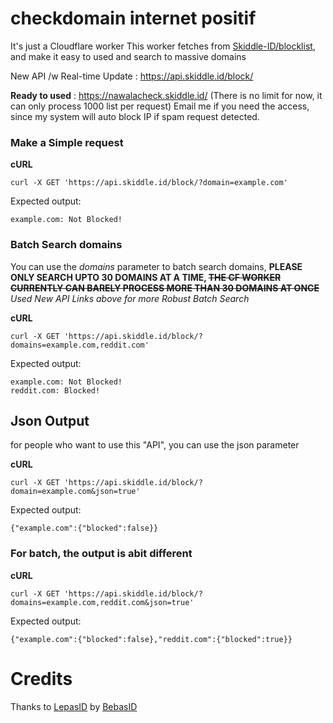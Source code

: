 # checkdomain internet positif
It's just a Cloudflare worker
This worker fetches from [Skiddle-ID/blocklist](https://github.com/Skiddle-ID/blocklist), and make it easy to used and search to massive domains

New API /w Real-time Update : https://api.skiddle.id/block/

**Ready to used** : https://nawalacheck.skiddle.id/ (There is no limit for now, it can only process 1000 list per request)
Email me if you need the access, since my system will auto block IP if spam request detected.

### Make a Simple request
**cURL**
```
curl -X GET 'https://api.skiddle.id/block/?domain=example.com'
```

Expected output:
```
example.com: Not Blocked!
```

### Batch Search domains
You can use the *domains* parameter to batch search domains, **PLEASE ONLY SEARCH UPTO 30 DOMAINS AT A TIME, ~~THE CF WORKER CURRENTLY CAN BARELY PROCESS MORE THAN 30 DOMAINS AT ONCE~~** *Used New API Links above for more Robust Batch Search*

**cURL**
```
curl -X GET 'https://api.skiddle.id/block/?domains=example.com,reddit.com'
```

Expected output:
```
example.com: Not Blocked!
reddit.com: Blocked!
```

## Json Output
for people who want to use this "API", you can use the json parameter

**cURL**
```
curl -X GET 'https://api.skiddle.id/block/?domain=example.com&json=true'
```

Expected output:
```
{"example.com":{"blocked":false}}
```

### For batch, the output is abit different

**cURL**
```
curl -X GET 'https://api.skiddle.id/block/?domains=example.com,reddit.com&json=true'
```

Expected output:
```
{"example.com":{"blocked":false},"reddit.com":{"blocked":true}}
```

# Credits
Thanks to [LepasID](https://github.com/lepasid) by [BebasID](https://github.com/bebasid)
